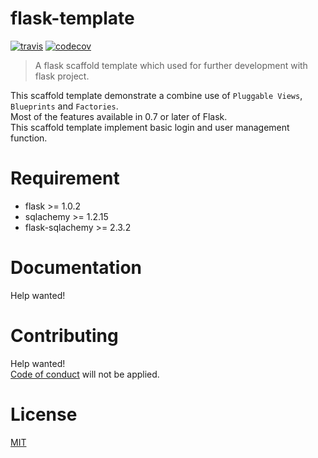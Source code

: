 # flask-template
[![travis](https://travis-ci.com/ling7334/flask-template.svg?branch=master)](https://travis-ci.com/ling7334/flask-template)
[![codecov](https://codecov.io/gh/ling7334/flask-template/branch/master/graph/badge.svg)](https://codecov.io/gh/ling7334/flask-template)
> A flask scaffold template which used for further development with flask project.

This scaffold template demonstrate a combine use of `Pluggable Views`, `Blueprints` and `Factories`.  
Most of the features available in 0.7 or later of Flask.  
This scaffold template implement basic login and user management function.

#  Requirement
* flask >= 1.0.2
* sqlachemy >= 1.2.15
* flask-sqlachemy >= 2.3.2

# Documentation
Help wanted!

# Contributing
Help wanted!  
[Code of conduct](.github/CODE_OF_CONDUCT.md) will not be applied.

# License
[MIT](LICENSE)
